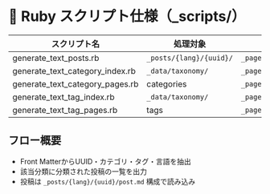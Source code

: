 # 🔄 Ruby スクリプト仕様（_scripts/）

| スクリプト名                         | 処理対象            | 出力先                        |
|--------------------------------------|---------------------|-------------------------------|
| generate_text_posts.rb              | `_posts/{lang}/{uuid}/` | `_pages/text/{lang}/{uuid}/index.html` |
| generate_text_category_index.rb     | `_data/taxonomy/`   | `_pages/text/{lang}/categories/index.html` |
| generate_text_category_pages.rb     | categories          | `_pages/text/{lang}/categories/{slug}/index.html` |
| generate_text_tag_index.rb          | `_data/taxonomy/`   | `_pages/text/{lang}/tags/index.html` |
| generate_text_tag_pages.rb          | tags                | `_pages/text/{lang}/tags/{slug}/index.html` |

## フロー概要

- Front MatterからUUID・カテゴリ・タグ・言語を抽出
- 該当分類に分類された投稿の一覧を出力
- 投稿は `_posts/{lang}/{uuid}/post.md` 構成で読み込み